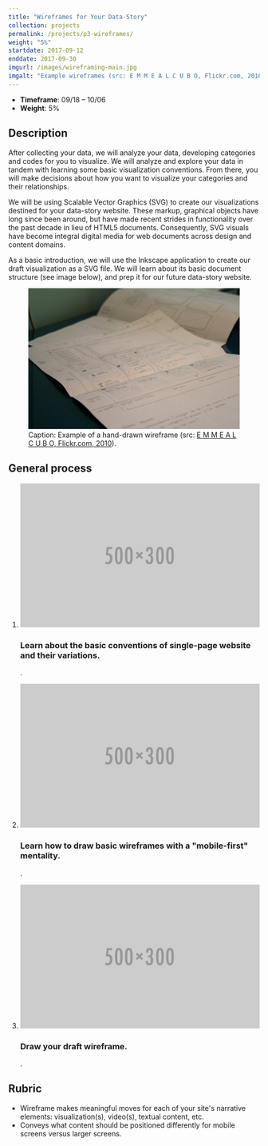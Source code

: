 ```yaml
---
title: "Wireframes for Your Data-Story"
collection: projects
permalink: /projects/p3-wireframes/
weight: "5%"
startdate: 2017-09-12
enddate: 2017-09-30
imgurl: /images/wireframing-main.jpg
imgalt: "Example wireframes (src: E M M E A L C U B O, Flickr.com, 2010)"
---
```


<ul class="project-top-info">
  <li>
    <b>Timeframe</b>: 09/18 &ndash; 10/06</li>
  <li>
    <b>Weight</b>: 5%</li>
</ul>

## Description

After collecting your data, we will analyze your data, developing categories and codes for you to visualize. We will analyze and explore your data in tandem with learning some basic visualization conventions. From there, you will make decisions about how you want to visualize your categories and their relationships.

We will be using Scalable Vector Graphics (SVG) to create our visualizations destined for your data-story website. These markup, graphical objects have long since been around, but have made recent strides in functionality over the past decade in lieu of HTML5 documents. Consequently, SVG visuals have become integral digital media for web documents across design and content domains.

As a basic introduction, we will use the Inkscape application to create our draft visualization as a SVG file. We will learn about its basic document structure (see image below), and prep it for our future data-story website.

<figure id="twitter-css-body" class="figure-inline proj-img">
  <img src="/images/wireframing-main.jpg" alt="Example wireframe." />
  <figcaption>
    Caption: Example of a hand-drawn wireframe (src: <a href="https://www.flickr.com/photos/emmealcubo/5371775365/in/photolist-9bFKED-abYA4H-cvkBn9-8TQ2Br-7gCj16-4JEry6-3bGhod-aqp9jU-7uErK7-bTR7DP-7q1WS1-6Zz33t-7q1Wkj-dCqMpJ-5phnwg-5jY5iN-9bFKXk-9bJRiq-5yncqS-4DSFZP-7CrWbG-5apKh-9sE9g5-6hhvg9-6ASUoa-8UjXmP-7AEeem-7F8LGj-cJ3xEA-6iMWfd-9sE9Go-6Vfur9-5TCXSw-7FSxZE-dwBJPJ-6iHPQa-dwwe3k-6iMXGo-bmXXor-dwwecc-6iHQmi-8iZ3U1-9Nppjx-Gyiqf-6VbqH4-6iMZbJ-6iHLz6-bNycnz-raku7p-6iHPoT" target="_blank">E M M E A L C U B O, Flickr.com, 2010</a>).
  </figcaption>
</figure>

## General process

<ol class="visual-list">
  <li>
    <img class="image" src="/images/500x300.png" alt="Data-gathering image" />
    <div class="content">
      <h3>Learn about the basic conventions of single-page website and their variations.</h3>
      <p>
        .</p>
    </div>
  </li>

  <li>
    <img class="image" src="/images/500x300.png" alt="Data-gathering image" />
    <div class="content">
      <h3>Learn how to draw basic wireframes with a "mobile-first" mentality.</h3>
      <p>
        .</p>
    </div>
  </li>

  <li>
    <img class="image" src="/images/500x300.png" alt="Data-gathering image" />
    <div class="content">
      <h3>Draw your draft wireframe.</h3>
      <p>
        .</p>
    </div>
  </li>
</ol>

## Rubric

- Wireframe makes meaningful moves for each of your site's narrative elements: visualization(s), video(s), textual content, etc.
- Conveys what content should be positioned differently for mobile screens versus larger screens.
